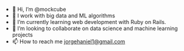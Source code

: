 - 👋 Hi, I’m @mockcube
- 👀 I work with big data and ML algorithms
- 🌱 I’m currently learning web development with Ruby on Rails. 
- 💞️ I’m looking to collaborate on data science and machine learning projects
- 📫 How to reach me jorgehaniel1@gmail.com

<!---
root-ho/root-ho is a ✨ special ✨ repository because its `README.md` (this file) appears on your GitHub profile.
You can click the Preview link to take a look at your changes.
--->
